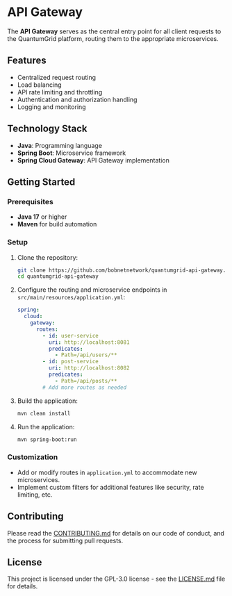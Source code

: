 # API Gateway

The **API Gateway** serves as the central entry point for all client requests to the QuantumGrid platform, routing them to the appropriate microservices.

## Features

- Centralized request routing
- Load balancing
- API rate limiting and throttling
- Authentication and authorization handling
- Logging and monitoring

## Technology Stack

- **Java**: Programming language
- **Spring Boot**: Microservice framework
- **Spring Cloud Gateway**: API Gateway implementation

## Getting Started

### Prerequisites

- **Java 17** or higher
- **Maven** for build automation

### Setup

1. Clone the repository:
    ```bash
    git clone https://github.com/bobnetnetwork/quantumgrid-api-gateway.git
    cd quantumgrid-api-gateway
    ```

2. Configure the routing and microservice endpoints in `src/main/resources/application.yml`:
    ```yaml
    spring:
      cloud:
        gateway:
          routes:
            - id: user-service
              uri: http://localhost:8081
              predicates:
                - Path=/api/users/**
            - id: post-service
              uri: http://localhost:8082
              predicates:
                - Path=/api/posts/**
            # Add more routes as needed
    ```

3. Build the application:
    ```bash
    mvn clean install
    ```

4. Run the application:
    ```bash
    mvn spring-boot:run
    ```

### Customization

- Add or modify routes in `application.yml` to accommodate new microservices.
- Implement custom filters for additional features like security, rate limiting, etc.

## Contributing

Please read the [CONTRIBUTING.md](https://github.com/bobnetnetwork/quantumgrid/blob/main/CONTRIBUTING.md) for details on our code of conduct, and the process for submitting pull requests.

## License

This project is licensed under the GPL-3.0 license - see the [LICENSE.md](https://github.com/bobnetnetwork/quantumgrid/blob/main/LICENSE.md) file for details.

